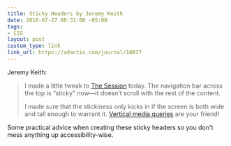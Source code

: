 ```yaml
---
title: Sticky Headers by Jeremy Keith
date: 2016-07-27 00:31:00 -05:00
tags:
- CSS
layout: post
custom_type: link
link_url: https://adactio.com/journal/10877
---
```


Jeremy Keith:

>I made a little tweak to [The Session](https://thesession.org/) today. The navigation bar across the top is “sticky” now—it doesn’t scroll with the rest of the content.
>
> I made sure that the stickiness only kicks in if the screen is both wide and tall enough to warrant it. [Vertical media queries](https://boagworld.com/dev/vertical-media-queries/) are your friend!

Some practical advice when creating these sticky headers so you don't mess anything up accessibility-wise.
